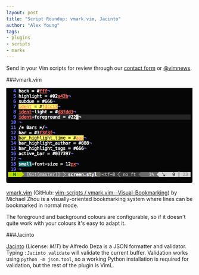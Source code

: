 ```yaml
---
layout: post
title: "Script Roundup: vmark.vim, Jacinto"
author: "Alex Young"
tags: 
- plugins
- scripts
- marks
---
```


<div class="intro">
Send in your Vim scripts for review through our <a href="/contact.html">contact form</a> or <a href="http://twitter.com/vimnews">@vimnews</a>.
</div>

###vmark.vim

![vmark.vim: Visual Bookmarking](/images/posts/vmark.png)

[vmark.vim](http://www.vim.org/scripts/script.php?script_id=4076) (GitHub: [vim-scripts / vmark.vim--Visual-Bookmarking](https://github.com/vim-scripts/vmark.vim--Visual-Bookmarking)) by Michael Zhou is a visually-oriented bookmarking system where lines can be bookmarked in normal mode.

The foreground and background colours are configurable, so if it doesn't quite work with your colours it's easy to adapt it.

###Jacinto

[Jacinto](https://github.com/alfredodeza/jacinto.vim) (License: _MIT_) by Alfredo Deza is a JSON formatter and validator.  Typing `:Jacinto validate` will validate the current buffer.  Validation works using `python -m json.tool`, so a working Python installation is required for validation, but the rest of the plugin is VimL.
